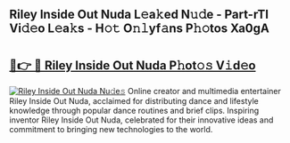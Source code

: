 ## Riley Inside Out Nuda L𝚎a𝚔ed N𝚞𝚍e - Part-rTI Vi𝚍𝚎o L𝚎a𝚔s - H𝚘𝚝 O𝚗𝚕yf𝚊ns P𝚑𝚘tos Xa0gA

# <h2><a href="http://kfdg71.oniu.top/?m=Riley+Inside+Out+Nuda">🔗👉 🔴 Riley Inside Out Nuda P𝚑ot𝚘𝚜 V𝚒d𝚎o</a></h2>

[![Riley Inside Out Nuda Nu𝚍e𝚜](https://i.imgur.com/0qMVB7G.gif)](http://kfdg71.oniu.top/?m=Riley+Inside+Out+Nuda)
Online creator and multimedia entertainer Riley Inside Out Nuda, acclaimed for distributing dance and lifestyle knowledge through popular dance routines and brief clips. Inspiring inventor Riley Inside Out Nuda, celebrated for their innovative ideas and commitment to bringing new technologies to the world.  
